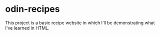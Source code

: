 # odin-recipes

This project is a basic recipe website in which I'll be demonstrating what I've learned in HTML.